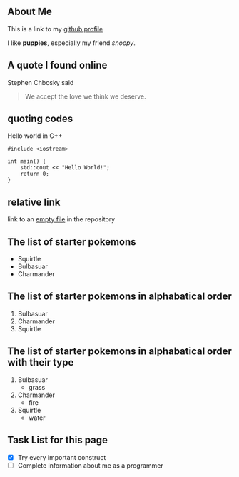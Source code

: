 ## About Me

This is a link to my [github profile](https://github.com/Ruzhuang)

I like **puppies**, especially my friend *snoopy*.



## A quote I found online

Stephen Chbosky said
> We accept the love we think we deserve.

## quoting codes
Hello world in C++
```
#include <iostream>

int main() {
    std::cout << "Hello World!";
    return 0;
}
```

## relative link

link to an [empty file](empty.md) in the repository


## The list of starter pokemons
- Squirtle
- Bulbasuar
- Charmander


## The list of starter pokemons in alphabatical order
1. Bulbasuar
2. Charmander
3. Squirtle

## The list of starter pokemons in alphabatical order with their type
1. Bulbasuar
   - grass
2. Charmander
   - fire
3. Squirtle
   - water

## Task List for this page

- [x] Try every important construct
- [ ] Complete information about me as a programmer